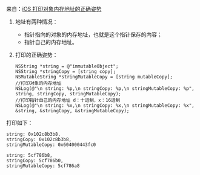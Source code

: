 来自：[iOS 打印对象内存地址的正确姿势](http://www.jianshu.com/p/d2d248e63ff1)

1. 地址有两种情况：

   - 指针指向的对象的内存地址，也就是这个指针保存的内容；
   - 指针自己的内存地址。

2. 打印的正确姿势：

   ```objc
   NSString *string = @"immutableObject";
   NSString *stringCopy = [string copy];
   NSMutableString *stringMutableCopy = [string mutableCopy];
   //打印对象的内存地址
   NSLog(@"\n string: %p,\n stringCopy: %p,\n stringMutableCopy: %p", string, stringCopy, stringMutableCopy);
   //打印指针自己的内存地址 d：十进制，x：16进制
   NSLog(@"\n string: %x,\n stringCopy: %x,\n stringMutableCopy: %x", &string, &stringCopy, &stringMutableCopy);
   ```

打印如下：

```objc
string: 0x102c8b3b8,
stringCopy: 0x102c8b3b8,
stringMutableCopy: 0x604000443fc0

string: 5cf786b8,
stringCopy: 5cf786b0,
stringMutableCopy: 5cf786a8
```

